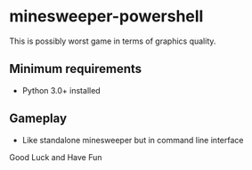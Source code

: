# minesweeper-powershell

This is possibly worst game in terms of graphics quality.

## Minimum requirements
- Python 3.0+ installed

## Gameplay
- Like standalone minesweeper but in command line interface

Good Luck and Have Fun
